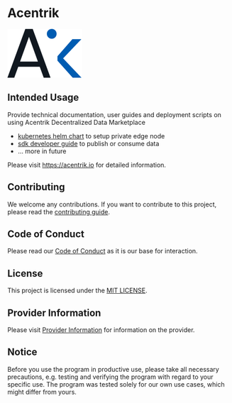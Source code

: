 # Acentrik
![Acentrik Logo](./logo-pack/Pantone/logomark-forwhitebg.svg)

## Intended Usage

Provide technical documentation, user guides and deployment scripts on using Acentrik Decentralized Data Marketplace
- [kubernetes helm chart](helm-charts/README.md) to setup private edge node
- [sdk developer guide](sdk/README.md) to publish or consume data
- ... more in future

Please visit <https://acentrik.io> for detailed information.

## Contributing

We welcome any contributions.
If you want to contribute to this project, please read the [contributing guide](CONTRIBUTING.md).

## Code of Conduct

Please read our [Code of Conduct](CODE_OF_CONDUCT.md) as it is our base for interaction.

## License

This project is licensed under the [MIT LICENSE](LICENSE).

## Provider Information

Please visit [Provider Information](PROVIDER_INFORMATION.md) for information on the provider.

## Notice
Before you use the program in productive use, please take all necessary precautions, e.g. testing and verifying the program with regard to your specific use. The program was tested solely for our own use cases, which might differ from yours.
